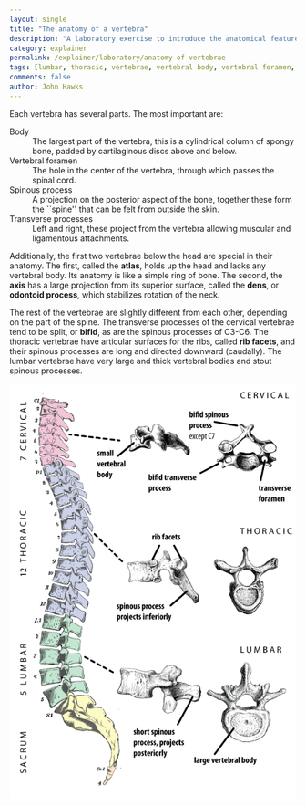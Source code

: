 ```yaml
---
layout: single 
title: "The anatomy of a vertebra" 
description: "A laboratory exercise to introduce the anatomical features of vertebrae." 
category: explainer
permalink: /explainer/laboratory/anatomy-of-vertebrae
tags: [lumbar, thoracic, vertebrae, vertebral body, vertebral foramen, Anthropology 105, spinous process, explainer, cervical, sacrum, transverse process, laboratory, anatomy] 
comments: false 
author: John Hawks 
---
```



Each vertebra has several parts. The most important are:

<dl>
<dt>Body</dt>
<dd>The largest part of the vertebra, this is a cylindrical column of spongy bone, padded by cartilaginous discs above and below.</dd>
<dt>Vertebral foramen</dt>
<dd>The hole in the center of the vertebra, through which passes the spinal cord.</dd>
<dt>Spinous process</dt>
<dd>A projection on the posterior aspect of the bone, together these form the ``spine'' that can be felt from outside the skin.</dd>
<dt>Transverse processes</dt>
<dd>Left and right, these project from the vertebra allowing muscular and ligamentous attachments.</dd>
</dl>

Additionally, the first two vertebrae below the head are special in their anatomy. The first, called the <strong>atlas</strong>, holds up the head and lacks any vertebral body. Its anatomy is like a simple ring of bone. The second, the <strong>axis</strong> has a large projection from its superior surface, called the <strong>dens</strong>, or <strong>odontoid process</strong>, which stabilizes rotation of the neck. 

The rest of the vertebrae are slightly different from each other, depending on the part of the spine. The transverse processes of the cervical vertebrae tend to be split, or <strong>bifid</strong>, as are the spinous processes of C3-C6. The thoracic vertebrae have articular surfaces for the ribs, called <strong>rib facets</strong>, and their spinous processes are long and directed downward (caudally). The lumbar vertebrae have very large and thick vertebral bodies and stout spinous processes. 


<div class="middle-picture">
<img src="/graphics/vertebral_column_labeled_colored_2010.png" alt="Anatomy of the vertebral column" />
</div>

